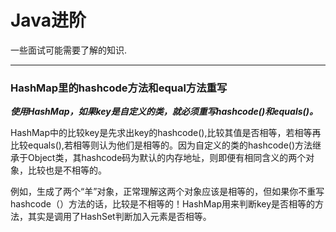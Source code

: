 # Java进阶


一些面试可能需要了解的知识.


***
### HashMap里的hashcode方法和equal方法重写

***使用HashMap，如果key是自定义的类，就必须重写hashcode()和equals()。***

HashMap中的比较key是先求出key的hashcode(),比较其值是否相等，若相等再比较equals(),若相等则认为他们是相等的。因为自定义的类的hashcode()方法继承于Object类，其hashcode码为默认的内存地址，则即便有相同含义的两个对象，比较也是不相等的。

例如，生成了两个“羊”对象，正常理解这两个对象应该是相等的，但如果你不重写 hashcode（）方法的话，比较是不相等的！HashMap用来判断key是否相等的方法，其实是调用了HashSet判断加入元素是否相等。




